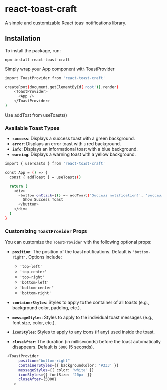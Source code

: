 # react-toast-craft

A simple and customizable React toast notifications library.

## Installation

To install the package, run:

```bash
npm install react-toast-craft
```

Simply wrap your App component with ToastProvider

```bash
import ToastProvider from 'react-toast-craft'

createRoot(document.getElementById('root')).render(
    <ToastProvider>
      <App />
    </ToastProvider>
)
```

Use addTost from useToasts()

### Available Toast Types

- **`success`**: Displays a success toast with a green background.
- **`error`**: Displays an error toast with a red background.
- **`info`**: Displays an informational toast with a blue background.
- **`warning`**: Displays a warning toast with a yellow background.

```bash
import { useToasts } from 'react-toast-craft'

const App = () => {
  const { addToast } = useToasts()

  return (
    <div>
      <button onClick={() => addToast('Success notification!', 'success')}>
        Show Success Toast
      </button>
    </div>
  )
}

```

### Customizing `ToastProvider` Props

You can customize the `ToastProvider` with the following optional props:

- **`position`**: The position of the toast notifications. Default is `'bottom-right'`. Options include:

  - `'top-left'`
  - `'top-center'`
  - `'top-right'`
  - `'bottom-left'`
  - `'bottom-center'`
  - `'bottom-right'`

- **`containerStyles`**: Styles to apply to the container of all toasts (e.g., background color, padding, etc.).

- **`messageStyles`**: Styles to apply to the individual toast messages (e.g., font size, color, etc.).

- **`iconStyles`**: Styles to apply to any icons (if any) used inside the toast.

- **`closeAfter`**: The duration (in milliseconds) before the toast automatically disappears. Default is `5000` (5 seconds).

```bash
 <ToastProvider
      position="bottom-right"
      containerStyles={{ backgroundColor: '#333' }}
      messageStyles={{ color: 'white' }}
      iconStyles={{ fontSize: '20px' }}
      closeAfter={5000}
    >
```
